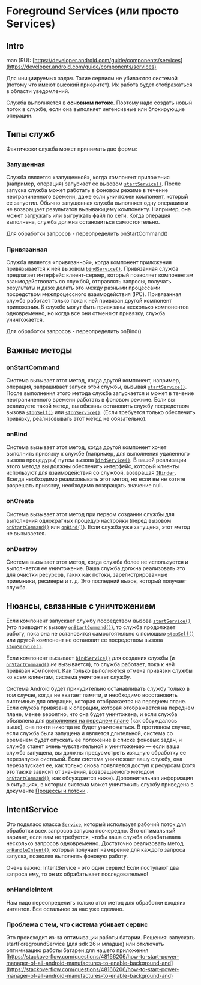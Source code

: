 # Foreground Services (или просто Services)

## Intro

man (RU): [https://developer.android.com/guide/components/services](https://developer.android.com/guide/components/services)

Для инициируемых задач. Такие сервисы не убиваются системой (потому что имеют высокий приоритет). Их работа будет отображаться в области уведомлений.

Служба выполняется в **основном потоке**. Поэтому надо создать новый поток в службе, если она выполняет интенсивные или блокирующие операции.

## Типы служб

Фактически служба может принимать две формы:

### Запущенная

Служба является «запущенной», когда компонент приложения (например, операция) запускает ее вызовом [`startService()`](https://developer.android.com/reference/android/content/Context#startService\(android.content.Intent\)). После запуска служба может работать в фоновом режиме в течение неограниченного времени, даже если уничтожен компонент, который ее запустил. Обычно запущенная служба выполняет одну операцию и не возвращает результатов вызывающему компоненту. Например, она может загружать или выгружать файл по сети. Когда операция выполнена, служба должна остановиться самостоятельно.

Для обработки запросов - переопределить onStartCommand()

### Привязанная

Служба является «привязанной», когда компонент приложения привязывается к ней вызовом [`bindService()`](https://developer.android.com/reference/android/content/Context#bindService\(android.content.Intent,%20android.content.ServiceConnection,%20int\)). Привязанная служба предлагает интерфейс клиент-сервер, который позволяет компонентам взаимодействовать со службой, отправлять запросы, получать результаты и даже делать это между разными процессами посредством межпроцессного взаимодействия (IPC). Привязанная служба работает только пока к ней привязан другой компонент приложения. К службе могут быть привязаны несколько компонентов одновременно, но когда все они отменяют привязку, служба уничтожается.

Для обработки запросов - переопределить onBind()

## Важные методы

### onStartCommand

Система вызывает этот метод, когда другой компонент, например, операция, запрашивает запуск этой службы, вызывая [`startService()`](https://developer.android.com/reference/android/content/Context#startService\(android.content.Intent\)). После выполнения этого метода служба запускается и может в течение неограниченного времени работать в фоновом режиме. Если вы реализуете такой метод, вы обязаны остановить службу посредством вызова [`stopSelf()`](https://developer.android.com/reference/android/app/Service#stopSelf\(\)) или [`stopService()`](https://developer.android.com/reference/android/content/Context#stopService\(android.content.Intent\)). (Если требуется только обеспечить привязку, реализовывать этот метод не обязательно).

### onBind

Система вызывает этот метод, когда другой компонент хочет выполнить привязку к службе (например, для выполнения удаленного вызова процедуры) путем вызова [`bindService()`](https://developer.android.com/reference/android/content/Context#bindService\(android.content.Intent,%20android.content.ServiceConnection,%20int\)). В вашей реализации этого метода вы должны обеспечить интерфейс, который клиенты используют для взаимодействия со службой, возвращая [`IBinder`](https://developer.android.com/reference/android/os/IBinder). Всегда необходимо реализовывать этот метод, но если вы не хотите разрешать привязку, необходимо возвращать значение null.

### onCreate

Система вызывает этот метод при первом создании службы для выполнения однократных процедур настройки (перед вызовом [`onStartCommand()`](https://developer.android.com/reference/android/app/Service#onStartCommand\(android.content.Intent,%20int,%20int\)) или [`onBind()`](https://developer.android.com/reference/android/app/Service#onBind\(android.content.Intent\))). Если служба уже запущена, этот метод не вызывается.

### onDestroy

Система вызывает этот метод, когда служба более не используется и выполняется ее уничтожение. Ваша служба должна реализовать это для очистки ресурсов, таких как потоки, зарегистрированные приемники, ресиверы и т. д. Это последний вызов, который получает служба.

## Нюансы, связанные с уничтожением

Если компонент запускает службу посредством вызова [`startService()`](https://developer.android.com/reference/android/content/Context#startService\(android.content.Intent\)) (что приводит к вызову [`onStartCommand()`](https://developer.android.com/reference/android/app/Service#onStartCommand\(android.content.Intent,%20int,%20int\))), то служба продолжает работу, пока она не остановится самостоятельно с помощью [`stopSelf()`](https://developer.android.com/reference/android/app/Service#stopSelf\(\)) или другой компонент не остановит ее посредством вызова [`stopService()`](https://developer.android.com/reference/android/content/Context#stopService\(android.content.Intent\)).

Если компонент вызывает [`bindService()`](https://developer.android.com/reference/android/content/Context#bindService\(android.content.Intent,%20android.content.ServiceConnection,%20int\)) для создания службы (и [`onStartCommand()`](https://developer.android.com/reference/android/app/Service#onStartCommand\(android.content.Intent,%20int,%20int\)) _не_ вызывается), то служба работает, пока к ней привязан компонент. Как только выполняется отмена привязки службы ко всем клиентам, система уничтожает службу.

Система Android будет принудительно останавливать службу только в том случае, когда не хватает памяти, и необходимо восстановить системные для операции, которая отображается на переднем плане. Если служба привязана к операции, которая отображается на переднем плане, менее вероятно, что она будет уничтожена, и если служба объявлена для [выполнения на переднем плане](https://developer.android.com/guide/components/services#Foreground) (как обсуждалось выше), она почти никогда не будет уничтожаться. В противном случае, если служба была запущена и является длительной, система со временем будет опускать ее положение в списке фоновых задач, и служба станет очень чувствительной к уничтожению — если ваша служба запущена, вы должны предусмотреть изящную обработку ее перезапуска системой. Если система уничтожает вашу службу, она перезапускает ее, как только снова появляется доступ к ресурсам (хотя это также зависит от значения, возвращаемого методом [`onStartCommand()`](https://developer.android.com/reference/android/app/Service#onStartCommand\(android.content.Intent,%20int,%20int\)), как обсуждается ниже). Дополнительная информация о ситуациях, в которых система может уничтожить службу приведена в документе [Процессы и потоки](https://developer.android.com/guide/components/processes-and-threads) .

## IntentService

Это подкласс класса [`Service`](https://developer.android.com/reference/android/app/Service), который использует рабочий поток для обработки всех запросов запуска поочередно. Это оптимальный вариант, если вам не требуется, чтобы ваша служба обрабатывала несколько запросов одновременно. Достаточно реализовать метод [`onHandleIntent()`](https://developer.android.com/reference/android/app/IntentService#onHandleIntent\(android.content.Intent\)), который получает намерение для каждого запроса запуска, позволяя выполнять фоновую работу.

Очень важно: IntentService - это один сервис! Если поступают два запроса ему, то он их обрабатывает последовательно!

### onHandleIntent

Нам надо переопределить только этот метод для обработки входяих интентов. Все остальное за нас уже сделано.&#x20;

### Проблема с тем, что система убивает сервис

Это происходит из-за оптимизации работы батарии. Решения: запускать startForegroundService (для sdk 26 и младше) или отключать оптимизацию работы батареи для нашего приложения [https://stackoverflow.com/questions/48166206/how-to-start-power-manager-of-all-android-manufactures-to-enable-background-and](https://stackoverflow.com/questions/48166206/how-to-start-power-manager-of-all-android-manufactures-to-enable-background-and)
